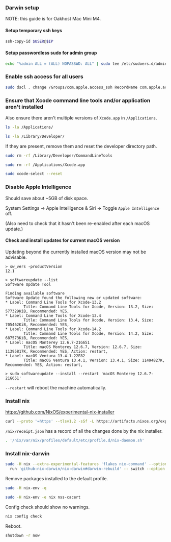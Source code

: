 ### Darwin setup

NOTE: this guide is for Oakhost Mac Mini M4.

#### Setup temporary ssh keys

```sh
ssh-copy-id $USER@$IP
```

#### Setup passwordless sudo for admin group

```sh
echo "%admin ALL = (ALL) NOPASSWD: ALL" | sudo tee /etc/sudoers.d/admin-nopasswd
```

### Enable ssh access for all users

```sh
sudo dscl . change /Groups/com.apple.access_ssh RecordName com.apple.access_ssh com.apple.access_ssh-disabled
```

### Ensure that Xcode command line tools and/or application aren't installed

Also ensure there aren't multiple versions of `Xcode.app` in `/Applications`.

```sh
ls -la /Applications/
```

```sh
ls -la /Library/Developer/
```

If they are present, remove them and reset the developer directory path.

```sh
sudo rm -rf /Library/Developer/CommandLineTools
```

```sh
sudo rm -rf /Applications/Xcode.app
```

```sh
sudo xcode-select --reset
```

### Disable Apple Intelligence

Should save about ~5GB of disk space.

System Settings -> Apple Intelligence & Siri -> Toggle `Apple Intelligence` off.

(Also need to check that it hasn't been re-enabled after each macOS update.)

#### Check and install updates for current macOS version

Updating beyond the currently installed macOS version may not be advisable.

```console
> sw_vers -productVersion
12.1
```

```console
> softwareupdate --list
Software Update Tool

Finding available software
Software Update found the following new or updated software:
* Label: Command Line Tools for Xcode-13.2
        Title: Command Line Tools for Xcode, Version: 13.2, Size: 577329KiB, Recommended: YES,
* Label: Command Line Tools for Xcode-13.4
        Title: Command Line Tools for Xcode, Version: 13.4, Size: 705462KiB, Recommended: YES,
* Label: Command Line Tools for Xcode-14.2
        Title: Command Line Tools for Xcode, Version: 14.2, Size: 687573KiB, Recommended: YES,
* Label: macOS Monterey 12.6.7-21G651
        Title: macOS Monterey 12.6.7, Version: 12.6.7, Size: 11395817K, Recommended: YES, Action: restart,
* Label: macOS Ventura 13.4.1-22F82
        Title: macOS Ventura 13.4.1, Version: 13.4.1, Size: 11494827K, Recommended: YES, Action: restart,
```

```console
> sudo softwareupdate --install --restart 'macOS Monterey 12.6.7-21G651'
```

`--restart` will reboot the machine automatically.

### Install nix

https://github.com/NixOS/experimental-nix-installer

```sh
curl --proto '=https' --tlsv1.2 -sSf -L https://artifacts.nixos.org/experimental-installer | sh -s -- install --no-modify-profile
```

`/nix/receipt.json` has a record of all the changes done by the nix installer.

```sh
. '/nix/var/nix/profiles/default/etc/profile.d/nix-daemon.sh'
```

### Install nix-darwin

```sh
sudo -H nix --extra-experimental-features 'flakes nix-command' --option accept-flake-config true \
  run 'github:nix-darwin/nix-darwin#darwin-rebuild' -- switch --option accept-flake-config true --flake 'github:nix-community/infra#$HOSTNAME'
```

Remove packages installed to the default profile.

```sh
sudo -H nix-env -q
```

```sh
sudo -H nix-env -e nix nss-cacert
```

Config check should show no warnings.

```sh
nix config check
```

Reboot.

```sh
shutdown -r now
```
